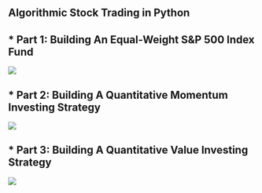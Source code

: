 ## Algorithmic Stock Trading in Python


## * Part 1: Building An Equal-Weight S&P 500 Index Fund

![](https://media.giphy.com/media/S4178TW2Rm1LW/giphy.gif)

## * Part 2: Building A Quantitative Momentum Investing Strategy

![](https://media.giphy.com/media/rM0wxzvwsv5g4/giphy.gif)

## * Part 3: Building A Quantitative Value Investing Strategy

![](https://giphy.com/gifs/JtBZm3Getg3dqxK0zP/html5)
